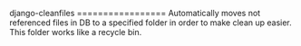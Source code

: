 django-cleanfiles ================= Automatically moves not referenced 
files in DB to a specified folder in order to make clean up easier. This 
folder works like a recycle bin.
